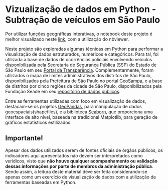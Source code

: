 # Vizualização de dados em Python - Subtração de veículos em São Paulo

Por utilizar funções geográficas interativas, o notebook deste projeto é melhor visualizado neste [link](https://nbviewer.org/github/iagolcarvalho/data-viz-python-ssp-veiculos/blob/main/Data%20Viz%20-%20Subtra%C3%A7%C3%A3o%20Ve%C3%ADculos%20SP.ipynb), com a utilização do nbviewer.

Neste projeto são exploradas algumas técnicas em Python para performar a visualização de dados estruturados, numéricos e categóricos. Para tal, foi utilizada a base de dados de ocorrências policiais envolvendo veículos disponibilizada pela Secretaria de Segurança Pública (SSP) do Estado de São Paulo em seu [Portal da Transparência](http://www.ssp.sp.gov.br/transparenciassp/Consulta2023.aspx). Complementarmente, foram utilizados o mapa de limites administrativos dos distritos de São Paulo, disponibilizados pela Prefeitura de São Paulo no portal [GeoSampa](https://geosampa.prefeitura.sp.gov.br/PaginasPublicas/_SBC.aspx), e a base de distritos por cinco regiões da cidade de São Paulo, disponibilizados pela Fundação Seade em seu [repositório de dados públicos](https://repositorio.seade.gov.br/dataset/codigos-nomes-dos-distritos-do-municipio-de-sao-paulo/resource/c25069e9-49c4-4b59-844a-3609cb223adf).

Entre as ferramentas utilizadas com foco em visualização de dados, destacam-se os projetos [GeoPandas](https://geopandas.org/en/stable/index.html), para manipulação de dados geoespaciais(shapefiles), e a biblioteca [Seaborn](https://seaborn.pydata.org/index.html), que proporciona uma interface de alto nível, baseada na tradicional Matplotlib, para geração de gráficos estatísticos estilizados.

## Importante!
Apesar dos dados utilizados serem de fontes oficiais de órgãos públicos, os indicadores aqui apresentados não devem ser interpretados como verídicos, visto que **não houve qualquer acompanhamento ou validação dessas informações por parte de membros da administração pública**. Sendo assim, a leitura deste material deve ser feita considerando-se apenas como um exercício de visualização de dados com a utilização de ferramentas baseadas em Python.